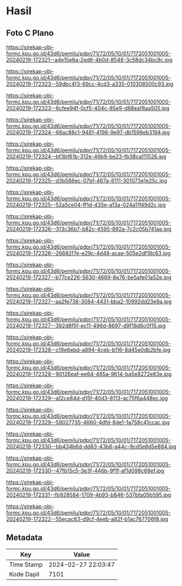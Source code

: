 # Hasil

## Foto C Plano

https://sirekap-obj-formc.kpu.go.id/43d6/pemilu/pdpr/71/72/05/10/01/7172051001005-20240219-172321--a4e15e6a-2ed6-4b0d-8548-3c58dc34bc9c.jpg

https://sirekap-obj-formc.kpu.go.id/43d6/pemilu/pdpr/71/72/05/10/01/7172051001005-20240219-172323--59dbc4f3-69cc-4cd3-a335-010308500c93.jpg

https://sirekap-obj-formc.kpu.go.id/43d6/pemilu/pdpr/71/72/05/10/01/7172051001005-20240219-172323--6cfee94f-0cf5-404c-85e9-d88eaf8aa505.jpg

https://sirekap-obj-formc.kpu.go.id/43d6/pemilu/pdpr/71/72/05/10/01/7172051001005-20240219-172324--66ac88c1-9481-4198-9e97-db1598eb3194.jpg

https://sirekap-obj-formc.kpu.go.id/43d6/pemilu/pdpr/71/72/05/10/01/7172051001005-20240219-172324--bf3bf61b-312e-46b9-be23-fb38ca111526.jpg

https://sirekap-obj-formc.kpu.go.id/43d6/pemilu/pdpr/71/72/05/10/01/7172051001005-20240219-172325--d3b586ec-07bf-467a-8111-301073e1e25c.jpg

https://sirekap-obj-formc.kpu.go.id/43d6/pemilu/pdpr/71/72/05/10/01/7172051001005-20240219-172325--52a5ce04-ff1d-435e-a13a-024a11f49d2c.jpg

https://sirekap-obj-formc.kpu.go.id/43d6/pemilu/pdpr/71/72/05/10/01/7172051001005-20240219-172326--313c36b7-b82c-4595-892a-7c2c05b741ae.jpg

https://sirekap-obj-formc.kpu.go.id/43d6/pemilu/pdpr/71/72/05/10/01/7172051001005-20240219-172326--26692f7e-e29c-4d48-acae-505e2df18c63.jpg

https://sirekap-obj-formc.kpu.go.id/43d6/pemilu/pdpr/71/72/05/10/01/7172051001005-20240219-172327--b77ce226-5630-4669-8e76-be5afe01a52e.jpg

https://sirekap-obj-formc.kpu.go.id/43d6/pemilu/pdpr/71/72/05/10/01/7172051001005-20240219-172327--aa2fe738-3084-4431-bba2-10992dd23e9a.jpg

https://sirekap-obj-formc.kpu.go.id/43d6/pemilu/pdpr/71/72/05/10/01/7172051001005-20240219-172327--392d8f5f-ec11-496d-8697-d9f18d6c0f15.jpg

https://sirekap-obj-formc.kpu.go.id/43d6/pemilu/pdpr/71/72/05/10/01/7172051001005-20240219-172328--c19e6ebd-a894-4ceb-b116-8d45e0db2bfe.jpg

https://sirekap-obj-formc.kpu.go.id/43d6/pemilu/pdpr/71/72/05/10/01/7172051001005-20240219-172328--90126eaf-ee64-465a-9614-ba5e8272e83e.jpg

https://sirekap-obj-formc.kpu.go.id/43d6/pemilu/pdpr/71/72/05/10/01/7172051001005-20240219-172329--a12ce84d-d15f-40d3-8113-ac75f6a448ec.jpg

https://sirekap-obj-formc.kpu.go.id/43d6/pemilu/pdpr/71/72/05/10/01/7172051001005-20240219-172329--59027735-4660-4dfd-8de1-1a758c41ccac.jpg

https://sirekap-obj-formc.kpu.go.id/43d6/pemilu/pdpr/71/72/05/10/01/7172051001005-20240219-172330--bb434b6d-dd83-43b6-a44c-9cd5e8d5e884.jpg

https://sirekap-obj-formc.kpu.go.id/43d6/pemilu/pdpr/71/72/05/10/01/7172051001005-20240219-172330--47fb15c5-3e3f-446b-9f1f-af1d098c69ef.jpg

https://sirekap-obj-formc.kpu.go.id/43d6/pemilu/pdpr/71/72/05/10/01/7172051001005-20240219-172331--fb928584-1709-4b93-b846-537bfa05b595.jpg

https://sirekap-obj-formc.kpu.go.id/43d6/pemilu/pdpr/71/72/05/10/01/7172051001005-20240219-172322--55ecac63-d9cf-4eeb-a82f-b1ac767706f8.jpg


## Metadata

| Key        | Value               |
| ---------- | ------------------- |
| Time Stamp | 2024-02-27 22:03:47 |
| Kode Dapil | 7101                |



